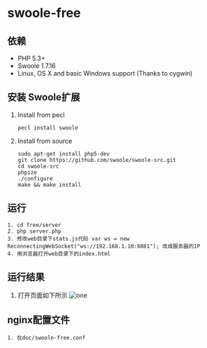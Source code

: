 # swoole-free

## 依赖

* PHP 5.3+
* Swoole 1.7.16
* Linux, OS X and basic Windows support (Thanks to cygwin)

## 安装 Swoole扩展

1. Install from pecl
    
    ```
    pecl install swoole
    ```

2. Install from source

    ```
    sudo apt-get install php5-dev
    git clone https://github.com/swoole/swoole-src.git
    cd swoole-src
    phpize
    ./configure
    make && make install
    ```
    
## 运行

	1. cd free/server
	2. php server.php
	3. 修改web目录下stats.js代码 var ws = new ReconnectingWebSocket("ws://192.168.1.10:8881"); 改成服务器的IP
	4. 用浏览器打开web目录下的index.html

## 运行结果

1. 打开页面如下所示
![one](https://raw.githubusercontent.com/smalleyes/swoole-linux-tools/master/free/doc/free.png)

## nginx配置文件
	1. 在doc/swoole-free.conf

